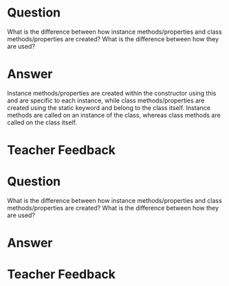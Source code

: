 # Question

What is the difference between how instance methods/properties and class methods/properties are created? What is the difference between how they are used?

# Answer
Instance methods/properties are created within the constructor using this and are specific to each instance, while class methods/properties are created using the static keyword and belong to the class itself. Instance methods are called on an instance of the class, whereas class methods are called on the class itself.
# Teacher Feedback
# Question

What is the difference between how instance methods/properties and class methods/properties are created? What is the difference between how they are used?

# Answer


# Teacher Feedback
